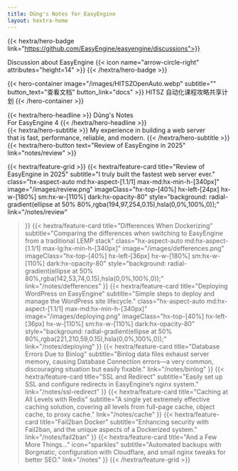 ```yaml
---
title: Dũng's Notes for EasyEngine
layout: hextra-home
---
```


{{< hextra/hero-badge link="https://github.com/EasyEngine/easyengine/discussions">}}
  <div class="hx-w-2 hx-h-2 hx-rounded-full hx-bg-primary-400"></div>
  <span>Discussion about EasyEngine</span>
  {{< icon name="arrow-circle-right" attributes="height=14" >}}
{{< /hextra/hero-badge >}}

{{< hero-container image="/images/HITSZOpenAuto.webp" subtitle="" button_text="查看文档" button_link="docs" >}}
  HITSZ 自动化课程攻略共享计划
{{< /hero-container >}}

<div class="hx-mt-6 hx-mb-6">
{{< hextra/hero-headline >}}
  Dũng's Notes&nbsp;<br class="sm:hx-block hx-hidden" />For EasyEngine 4
{{< /hextra/hero-headline >}}
</div>

<div class="hx-mb-12">
{{< hextra/hero-subtitle >}}
  My experience in building a web server&nbsp;<br class="sm:hx-block hx-hidden" />that is fast, performance, reliable, and modern.
{{< /hextra/hero-subtitle >}}
</div>

<div class="hx-mb-6">
{{< hextra/hero-button text="Review of EasyEngine in 2025" link="notes/review" >}}
</div>

<div class="hx-mt-6"></div>

{{< hextra/feature-grid >}}
  {{< hextra/feature-card
    title="Review of EasyEngine in 2025"
    subtitle="I truly built the fastest web server ever."
    class="hx-aspect-auto md:hx-aspect-[1.1/1] max-md:hx-min-h-[340px]"
    image="/images/review.png"
    imageClass="hx-top-[40%] hx-left-[24px] hx-w-[180%] sm:hx-w-[110%] dark:hx-opacity-80"
    style="background: radial-gradient(ellipse at 50% 80%,rgba(194,97,254,0.15),hsla(0,0%,100%,0));"
    link="/notes/review"
  >}}
  {{< hextra/feature-card
    title="Differences When Dockerizing"
    subtitle="Comparing the differences when switching to EasyEngine from a traditional LEMP stack"
    class="hx-aspect-auto md:hx-aspect-[1.1/1] max-lg:hx-min-h-[340px]"
    image="/images/defferences.png"
    imageClass="hx-top-[40%] hx-left-[36px] hx-w-[180%] sm:hx-w-[110%] dark:hx-opacity-80"
    style="background: radial-gradient(ellipse at 50% 80%,rgba(142,53,74,0.15),hsla(0,0%,100%,0));"
    link="/notes/defferences"
  >}}
  {{< hextra/feature-card
    title="Deploying WordPress on EasyEngine"
    subtitle="Simple steps to deploy and manage the WordPress site lifecycle."
    class="hx-aspect-auto md:hx-aspect-[1.1/1] max-md:hx-min-h-[340px]"
    image="/images/deploying.png"
    imageClass="hx-top-[40%] hx-left-[36px] hx-w-[110%] sm:hx-w-[110%] dark:hx-opacity-80"
    style="background: radial-gradient(ellipse at 50% 80%,rgba(221,210,59,0.15),hsla(0,0%,100%,0));"
    link="/notes/deploying"
  >}}
  {{< hextra/feature-card
    title="Database Errors Due to Binlog"
    subtitle="Binlog data files exhaust server memory, causing Database Connection errors—a very common, discouraging situation but easily fixable."
    link="/notes/binlog"
  >}}
  {{< hextra/feature-card
    title="SSL and Redirect"
    subtitle="Easily set up SSL and configure redirects in EasyEngine’s nginx system."
    link="/notes/ssl-redirect"
  >}}
  {{< hextra/feature-card
    title="Caching at All Levels with Redis"
    subtitle="A single yet extremely effective caching solution, covering all levels from full-page cache, object cache, to proxy cache."
    link="/notes/cache"
  >}}
  {{< hextra/feature-card
    title="Fail2ban Docker"
    subtitle="Enhancing security with Fail2ban, and the unique aspects of a Dockerized system."
    link="/notes/fail2ban"
  >}}
  {{< hextra/feature-card
    title="And a Few More Things..."
    icon="sparkles"
    subtitle="Automated backups with Borgmatic, configuration with Cloudflare, and small nginx tweaks for better SEO."
    link="/notes"
  >}}
{{< /hextra/feature-grid >}}